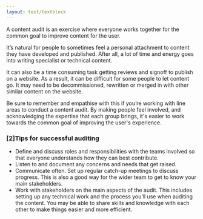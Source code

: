 ```yaml
---
layout: text/textblock
---
```

A content audit is an exercise where everyone works together for the common goal to improve content for the user.

It’s natural for people to sometimes feel a personal attachment to content they have developed and published. After all, a lot of time and energy goes into writing specialist or technical content.

It can also be a time consuming task getting reviews and signoff to publish on a website. As a result, it can be difficult for some people to let content go. It may need to be  decommissioned, rewritten or merged in with other similar content on the website.

Be sure to remember and empathise with this if you’re working with line areas to conduct a content audit. By making people feel involved, and acknowledging the expertise that each group brings, it's easier to work towards the common goal of improving the user's experience.

### [2]Tips for successful auditing

  * Define and discuss roles and responsibilities with the teams involved so that everyone understands how they can best contribute.
  * Listen to and document any concerns and needs that get raised.
  * Communicate often. Set up regular catch-up meetings to discuss progress. This is also a good way for the wider team to get to know your main stakeholders.
  * Work with stakeholders on the main aspects of the audit. This includes setting up any technical work and the process you’ll use when auditing the content. You may be able to share skills and knowledge with each other to make things easier and more efficient.
